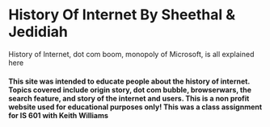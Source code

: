 # History Of Internet By Sheethal & Jedidiah
History of Internet, dot com boom, monopoly of Microsoft, is all explained here

#### This site was intended to educate people about the history of internet. Topics covered include origin story, dot com bubble, browserwars, the search feature, and story of the internet and users. This is a non profit website used for educational purposes only! This was a class assignment for IS 601 with Keith Williams
